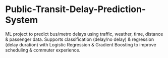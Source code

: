 # Public-Transit-Delay-Prediction-System
ML project to predict bus/metro delays using traffic, weather, time, distance &amp; passenger data. Supports classification (delay/no delay) &amp; regression (delay duration) with Logistic Regression &amp; Gradient Boosting to improve scheduling &amp; commuter experience.
